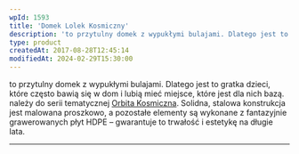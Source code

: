 ```yaml
---
wpId: 1593
title: 'Domek Lolek Kosmiczny'
description: 'to przytulny domek z wypukłymi bulajami. Dlatego jest to gratka dzieci, które często bawią się w dom i lubią mieć miejsce, które jest dla nich bazą. należy do serii tematycznej Orbita Kosmiczna. Solidna, stalowa konstrukcja jest malowana proszkowo, a pozostałe elementy są wykonane z fantazyjnie grawerowanych płyt HDPE – gwarantuje to trwałość i estetykę na ...'
type: product
createdAt: 2017-08-28T12:45:14
modifiedAt: 2024-02-29T15:30:00
---
```



to przytulny domek z wypukłymi bulajami. Dlatego jest to gratka dzieci, które często bawią się w dom i lubią mieć miejsce, które jest dla nich bazą. należy do serii tematycznej [Orbita Kosmiczna](https://comes.pl/produkty/?pa_seria-tematyczna=orbita-kosmiczna&swoof=1). Solidna, stalowa konstrukcja jest malowana proszkowo, a pozostałe elementy są wykonane z fantazyjnie grawerowanych płyt HDPE – gwarantuje to trwałość i estetykę na długie lata.

* * *